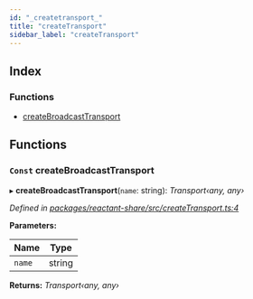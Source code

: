 ```yaml
---
id: "_createtransport_"
title: "createTransport"
sidebar_label: "createTransport"
---
```


## Index

### Functions

* [createBroadcastTransport](_createtransport_.md#const-createbroadcasttransport)

## Functions

### `Const` createBroadcastTransport

▸ **createBroadcastTransport**(`name`: string): *Transport‹any, any›*

*Defined in [packages/reactant-share/src/createTransport.ts:4](https://github.com/unadlib/reactant/blob/a019d587/packages/reactant-share/src/createTransport.ts#L4)*

**Parameters:**

Name | Type |
------ | ------ |
`name` | string |

**Returns:** *Transport‹any, any›*
